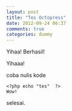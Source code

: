 ```yaml
---
layout: post
title: "Tes Octopress"
date: 2012-09-24 06:37
comments: true
categories: dummy
---
```


Yihaa! Berhasil!

<!-- more -->

Yihaaa!

coba nulis kode

	<?php echo "tes"  ?>
	Wow!

selesai.